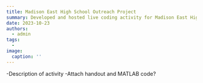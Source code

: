 ```yaml
---
title: Madison East High School Outreach Project
summary: Developed and hosted live coding activity for Madison East High School Students
date: 2023-10-23
authors:
  - admin
tags:
  -
image:
  caption: ''
---
```


-Description of activity
-Attach handout and MATLAB code?